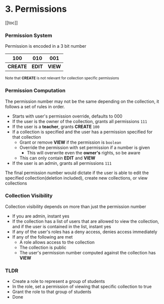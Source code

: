# 3. Permissions

[[toc]]

### Permission System

Permission is encoded in a 3 bit number

| 100        | 010      | 001      |
| ---------- | -------- | -------- |
| **CREATE** | **EDIT** | **VIEW** |

<small>Note that **CREATE** is not relevant for collection specific permissions</small>

### Permission Computation

The permission number may not be the same depending on the collection, it follows a set of rules in order.

- Starts with user's permission override, defaults to 000
- If the user is the owner of the collection, grants all permissions `111`
- If the user is a **teacher**, grants **CREATE** `100`
- If a collection is specified and the user has a permission specified for that collection
  - Grant or remove **VIEW** if the permission is `boolean`
  - Override the permission with set permission if a number is given
    - This will overwrite even the **owner's** rights, so be aware
  - This can only contain **EDIT** and **VIEW**
- If the user is an admin, grants all permissions `111`

The final permission number would dictate if the user is able to edit the specified collection(deletion included), create new collections, or view collections

### Collection Visibility

Collection visibility depends on more than just the permission number

- If you are admin, instant yes
- If the collection has a list of users that are allowed to view the collection, and if the user is contained in the list, instant yes
- If any of the user's roles has a deny access, denies access immediately
- If any of the following are met
  - A role allows access to the collection
  - The collection is public
  - The user's permission number computed against the collection has **VIEW**

### TLDR

- Create a role to represent a group of students
- In the role, set a permission of viewing that specific collection to true
- Grant the role to that group of students
- Done
